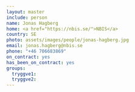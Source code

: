 ```yaml
---
layout: master
include: person
name: Jonas Hagberg
home: <a href="https://nbis.se/">NBIS</a>
country: SE
photo: assets/images/people/jonas-hagberg.jpg
email: jonas.hagberg@nbis.se
phone: "+46 706683869"
on_contract: yes
has_been_on_contract: yes
groups:
  tryggve1:
  tryggve2:  
---
```

